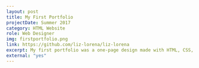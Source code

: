 ```yaml
---
layout: post
title: My First Portfolio
projectDate: Summer 2017
category: HTML Website
role: Web Designer
img: firstportfolio.png
link: https://github.com/liz-lorena/liz-lorena
excerpt: My first portfolio was a one-page design made with HTML, CSS, Bootstrap, and Javascript. I repurposed a design by Tania Rascia that was freely available for use as a template on her Github. I used some simple jQuery for the projects portion of the website. This was the first stepping stone to making my own complete personal website from scratch.
external: "yes"
---
```

